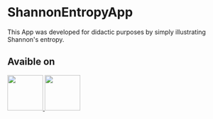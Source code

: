# ShannonEntropyApp
This App was developed for didactic purposes by simply illustrating Shannon's entropy.
## Avaible on
<p>
  <a href="https://apps.apple.com/mx/app/shannon-entropy/id1566482675">
    <img src="https://github.com/Jouna77/ShannonEntropyApp/blob/main/Images/apple-app-store-badge.svg" height="80" >
  </a>
  <a href="https://play.google.com/store/apps/details?id=com.jonathangg.shannonentropy">
    <img src="https://github.com/Jouna77/ShannonEntropyApp/blob/main/Images/google-play-badge.svg" height="80">
  </a>

</p>
